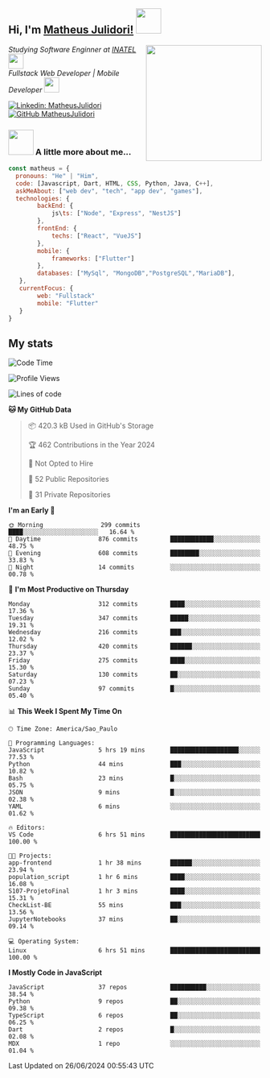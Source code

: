 <h2> Hi, I'm <a href="https://matheusjulidori.github.io" target="_blank">Matheus Julidori!</a> <img src="https://media.giphy.com/media/12oufCB0MyZ1Go/giphy.gif" width="50"></h2>
<img align='right' src="https://media.giphy.com/media/3oKIPnAiaMCws8nOsE/giphy.gif" width="230" height="auto">
<p><em>Studying Software Enginner at <a href="http://www.inatel.br" target="_blank">INATEL</a><img src="https://media.giphy.com/media/fYSnHlufseco8Fh93Z/giphy.gif" width="30"></br>
  Fullstack Web Developer | Mobile Developer <img src="https://media.giphy.com/media/WUlplcMpOCEmTGBtBW/giphy.gif" width="30">
</em></p>

[![Linkedin: MatheusJulidori](https://img.shields.io/badge/-MatheusJulidori-blue?style=flat-square&logo=Linkedin&logoColor=white&link=https://www.linkedin.com/in/MatheusJulidori/)](https://www.linkedin.com/in/MatheusJulidori/)
[![GitHub MatheusJulidori](https://img.shields.io/github/followers/matheusjulidori?label=follow&style=social)](https://github.com/MatheusJulidori)


### <img src="https://media.giphy.com/media/VgCDAzcKvsR6OM0uWg/giphy.gif" width="50"> A little more about me...  

```javascript
const matheus = {
  pronouns: "He" | "Him",
  code: [Javascript, Dart, HTML, CSS, Python, Java, C++],
  askMeAbout: ["web dev", "tech", "app dev", "games"],
  technologies: {
        backEnd: {
            js\ts: ["Node", "Express", "NestJS"]
        },
        frontEnd: {
            techs: ["React", "VueJS"]
        },
        mobile: {
            frameworks: ["Flutter"]
        },
        databases: ["MySql", "MongoDB","PostgreSQL","MariaDB"],
   },
   currentFocus: {
        web: "Fullstack"
        mobile: "Flutter"
   }
}
```
<h2>My stats</h2>

<!--START_SECTION:waka-->
![Code Time](http://img.shields.io/badge/Code%20Time-640%20hrs%208%20mins-blue)

![Profile Views](http://img.shields.io/badge/Profile%20Views-0-blue)

![Lines of code](https://img.shields.io/badge/From%20Hello%20World%20I%27ve%20Written-6.7%20million%20lines%20of%20code-blue)

**🐱 My GitHub Data** 

> 📦 420.3 kB Used in GitHub's Storage 
 > 
> 🏆 462 Contributions in the Year 2024
 > 
> 🚫 Not Opted to Hire
 > 
> 📜 52 Public Repositories 
 > 
> 🔑 31 Private Repositories 
 > 
**I'm an Early 🐤** 

```text
🌞 Morning                299 commits         ████░░░░░░░░░░░░░░░░░░░░░   16.64 % 
🌆 Daytime                876 commits         ████████████░░░░░░░░░░░░░   48.75 % 
🌃 Evening                608 commits         ████████░░░░░░░░░░░░░░░░░   33.83 % 
🌙 Night                  14 commits          ░░░░░░░░░░░░░░░░░░░░░░░░░   00.78 % 
```
📅 **I'm Most Productive on Thursday** 

```text
Monday                   312 commits         ████░░░░░░░░░░░░░░░░░░░░░   17.36 % 
Tuesday                  347 commits         █████░░░░░░░░░░░░░░░░░░░░   19.31 % 
Wednesday                216 commits         ███░░░░░░░░░░░░░░░░░░░░░░   12.02 % 
Thursday                 420 commits         ██████░░░░░░░░░░░░░░░░░░░   23.37 % 
Friday                   275 commits         ████░░░░░░░░░░░░░░░░░░░░░   15.30 % 
Saturday                 130 commits         ██░░░░░░░░░░░░░░░░░░░░░░░   07.23 % 
Sunday                   97 commits          █░░░░░░░░░░░░░░░░░░░░░░░░   05.40 % 
```


📊 **This Week I Spent My Time On** 

```text
🕑︎ Time Zone: America/Sao_Paulo

💬 Programming Languages: 
JavaScript               5 hrs 19 mins       ███████████████████░░░░░░   77.53 % 
Python                   44 mins             ███░░░░░░░░░░░░░░░░░░░░░░   10.82 % 
Bash                     23 mins             █░░░░░░░░░░░░░░░░░░░░░░░░   05.75 % 
JSON                     9 mins              █░░░░░░░░░░░░░░░░░░░░░░░░   02.38 % 
YAML                     6 mins              ░░░░░░░░░░░░░░░░░░░░░░░░░   01.62 % 

🔥 Editors: 
VS Code                  6 hrs 51 mins       █████████████████████████   100.00 % 

🐱‍💻 Projects: 
app-frontend             1 hr 38 mins        ██████░░░░░░░░░░░░░░░░░░░   23.94 % 
population_script        1 hr 6 mins         ████░░░░░░░░░░░░░░░░░░░░░   16.08 % 
S107-ProjetoFinal        1 hr 3 mins         ████░░░░░░░░░░░░░░░░░░░░░   15.31 % 
CheckList-BE             55 mins             ███░░░░░░░░░░░░░░░░░░░░░░   13.56 % 
JupyterNotebooks         37 mins             ██░░░░░░░░░░░░░░░░░░░░░░░   09.14 % 

💻 Operating System: 
Linux                    6 hrs 51 mins       █████████████████████████   100.00 % 
```

**I Mostly Code in JavaScript** 

```text
JavaScript               37 repos            ██████████░░░░░░░░░░░░░░░   38.54 % 
Python                   9 repos             ██░░░░░░░░░░░░░░░░░░░░░░░   09.38 % 
TypeScript               6 repos             ██░░░░░░░░░░░░░░░░░░░░░░░   06.25 % 
Dart                     2 repos             █░░░░░░░░░░░░░░░░░░░░░░░░   02.08 % 
MDX                      1 repo              ░░░░░░░░░░░░░░░░░░░░░░░░░   01.04 % 
```




 Last Updated on 26/06/2024 00:55:43 UTC
<!--END_SECTION:waka-->
